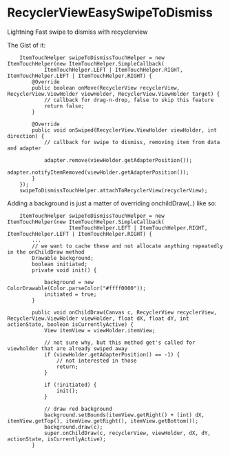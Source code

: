 # RecyclerViewEasySwipeToDismiss
Lightning Fast swipe to dismiss with recyclerview

The Gist of it:


        ItemTouchHelper swipeToDismissTouchHelper = new ItemTouchHelper(new ItemTouchHelper.SimpleCallback(
                ItemTouchHelper.LEFT | ItemTouchHelper.RIGHT, ItemTouchHelper.LEFT | ItemTouchHelper.RIGHT) {
            @Override
            public boolean onMove(RecyclerView recyclerView, RecyclerView.ViewHolder viewHolder, RecyclerView.ViewHolder target) {
                // callback for drag-n-drop, false to skip this feature
                return false;
            }

            @Override
            public void onSwiped(RecyclerView.ViewHolder viewHolder, int direction) {
                // callback for swipe to dismiss, removing item from data and adapter

                adapter.remove(viewHolder.getAdapterPosition());
                adapter.notifyItemRemoved(viewHolder.getAdapterPosition());
            }
        });
        swipeToDismissTouchHelper.attachToRecyclerView(recyclerView);


Adding a background is just a matter of overriding onchildDraw(..) like so:


        ItemTouchHelper swipeToDismissTouchHelper = new ItemTouchHelper(new ItemTouchHelper.SimpleCallback(
                        ItemTouchHelper.LEFT | ItemTouchHelper.RIGHT, ItemTouchHelper.LEFT | ItemTouchHelper.RIGHT) {
            ...
            // we want to cache these and not allocate anything repeatedly in the onChildDraw method
            Drawable background;
            boolean initiated;
            private void init() {
            
                background = new ColorDrawable(Color.parseColor("#ffff0000"));
                initiated = true;
            }

            public void onChildDraw(Canvas c, RecyclerView recyclerView, RecyclerView.ViewHolder viewHolder, float dX, float dY, int actionState, boolean isCurrentlyActive) {
                View itemView = viewHolder.itemView;

                // not sure why, but this method get's called for viewholder that are already swiped away
                if (viewHolder.getAdapterPosition() == -1) {
                    // not interested in those
                    return;
                }

                if (!initiated) {
                    init();
                }

                // draw red background
                background.setBounds(itemView.getRight() + (int) dX, itemView.getTop(), itemView.getRight(), itemView.getBottom());
                background.draw(c);
                super.onChildDraw(c, recyclerView, viewHolder, dX, dY, actionState, isCurrentlyActive);
            }
